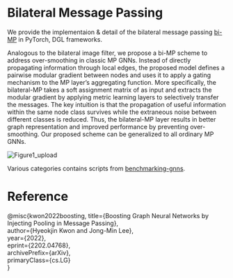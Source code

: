 # Bilateral Message Passing

We provide the implementaion & detail of the bilateral message passing [bi-MP](https://arxiv.org/abs/2202.04768) in PyTorch, DGL frameworks. 

Analogous to the bilateral image filter, we propose a bi-MP scheme to address over-smoothing in classic MP GNNs. Instead of directly propagating information through local edges, the proposed model defines a pairwise modular gradient between nodes and uses it to apply a gating mechanism to the MP layer’s aggregating function. More specifically, the bilateral-MP takes a soft assignment matrix of as input and extracts the modular gradient by applying metric learning layers to selectively transfer the messages. The key intuition is that the propagation of useful information within the same node class survives while the extraneous noise between different classes is reduced. Thus, the bilateral-MP layer results in better graph representation and improved performance by preventing over-smoothing. Our proposed scheme can be generalized to all ordinary MP GNNs.

![Figure1_upload](https://user-images.githubusercontent.com/84267304/152954507-846c98ec-3858-4143-b448-e10b072e7a9f.jpg)

Various categories contains scripts from [benchmarking-gnns](https://github.com/graphdeeplearning/benchmarking-gnns).

# Reference

  @misc{kwon2022boosting,
      title={Boosting Graph Neural Networks by Injecting Pooling in Message Passing}, <br>
      author={Hyeokjin Kwon and Jong-Min Lee}, <br>
      year={2022}, <br>
      eprint={2202.04768}, <br>
      archivePrefix={arXiv}, <br>
      primaryClass={cs.LG} <br>
  }


